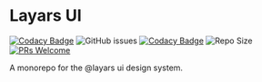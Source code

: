 # Layars UI

[![Codacy Badge](https://app.codacy.com/project/badge/Grade/fc143fde4c814a118c9af34727f80aee)](https://www.codacy.com/gh/layars/layars/dashboard?utm_source=github.com&amp;utm_medium=referral&amp;utm_content=layars/layars&amp;utm_campaign=Badge_Grade)
![GitHub issues](https://img.shields.io/github/issues/layars/layars)
[![Codacy Badge](https://app.codacy.com/project/badge/Coverage/fc143fde4c814a118c9af34727f80aee)](https://www.codacy.com/gh/layars/layars/dashboard?utm_source=github.com&amp;utm_medium=referral&amp;utm_content=layars/layars&amp;utm_campaign=Badge_Coverage)
![Repo Size](https://img.shields.io/github/repo-size/layars/layars)
[![PRs Welcome](https://img.shields.io/badge/PRs-welcome-brightgreen.svg)](http://makeapullrequest.com)

A monorepo for the @layars ui design system.
